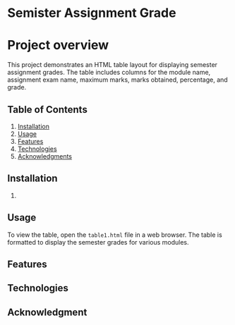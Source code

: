 # Semister Assignment Grade

# Project overview
This project demonstrates an HTML table layout for displaying semester assignment grades. The table includes columns for the module name, assignment exam name, maximum marks, marks obtained, percentage, and grade.

## Table of Contents

1. [Installation](#installation)
2. [Usage](#usage)
3. [Features](#features)
4. [Technologies](#technologies)
5. [Acknowledgments](#acknowledgments)

## Installation
1. 

## Usage
To view the table, open the `table1.html` file in a web browser. The table is formatted to display the semester grades for various modules.


## Features


## Technologies 


## Acknowledgment




